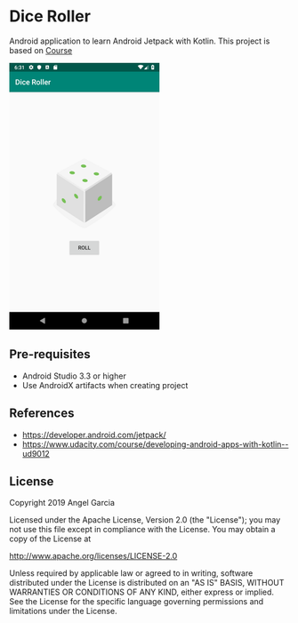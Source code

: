 Dice Roller
=============

Android application to learn Android Jetpack with Kotlin.
This project is based on [Course](https://www.udacity.com/course/developing-android-apps-with-kotlin--ud9012)

![Scheme](/readmeImages/Screenshot_1547163064.png)


Pre-requisites
--------------
- Android Studio 3.3 or higher
- Use AndroidX artifacts when creating project


References
---------------------
- https://developer.android.com/jetpack/
- https://www.udacity.com/course/developing-android-apps-with-kotlin--ud9012





## License

Copyright 2019 Angel Garcia

Licensed under the Apache License, Version 2.0 (the "License"); you may not use this file except in compliance with the License. You may obtain a copy of the License at

http://www.apache.org/licenses/LICENSE-2.0

Unless required by applicable law or agreed to in writing, software distributed under the License is distributed on an "AS IS" BASIS, WITHOUT WARRANTIES OR CONDITIONS OF ANY KIND, either express or implied. See the License for the specific language governing permissions and limitations under the License.


